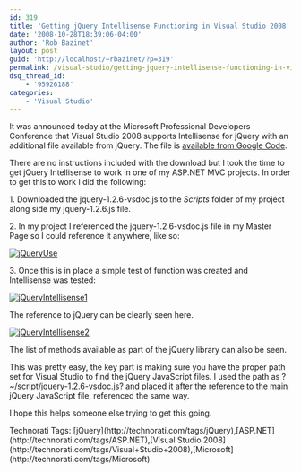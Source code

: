 ```yaml
---
id: 319
title: 'Getting jQuery Intellisense Functioning in Visual Studio 2008'
date: '2008-10-28T18:39:06-04:00'
author: 'Rob Bazinet'
layout: post
guid: 'http://localhost/~rbazinet/?p=319'
permalink: /visual-studio/getting-jquery-intellisense-functioning-in-visual-studio-2008/
dsq_thread_id:
    - '95926188'
categories:
    - 'Visual Studio'
---
```


It was announced today at the Microsoft Professional Developers Conference that Visual Studio 2008 supports Intellisense for jQuery with an additional file available from jQuery. The file is [available from Google Code](http://code.google.com/p/jqueryjs/downloads/detail?name=jquery-1.2.6-vsdoc.js&can=2&q=).

There are no instructions included with the download but I took the time to get jQuery Intellisense to work in one of my ASP.NET MVC projects. In order to get this to work I did the following:

1\. Downloaded the jquery-1.2.6-vsdoc.js to the *Scripts* folder of my project along side my jquery-1.2.6.js file.

2\. In my project I referenced the jquery-1.2.6-vsdoc.js file in my Master Page so I could reference it anywhere, like so:

[![jQueryUse](http://accidentaltechnologist.com/files/media/image/WindowsLiveWriter/GettingjQueryIntellisenseFunctioninginVi_101DB/jQueryUse_thumb.jpg "jQueryUse")](http://accidentaltechnologist.com/files/media/image/WindowsLiveWriter/GettingjQueryIntellisenseFunctioninginVi_101DB/jQueryUse_2.jpg)

3\. Once this is in place a simple test of function was created and Intellisense was tested:

[![jQueryIntellisense1](http://accidentaltechnologist.com/files/media/image/WindowsLiveWriter/GettingjQueryIntellisenseFunctioninginVi_101DB/jQueryIntellisense1_thumb.jpg "jQueryIntellisense1")](http://accidentaltechnologist.com/files/media/image/WindowsLiveWriter/GettingjQueryIntellisenseFunctioninginVi_101DB/jQueryIntellisense1_2.jpg)

The reference to jQuery can be clearly seen here.

[![jQueryIntellisense2](http://accidentaltechnologist.com/files/media/image/WindowsLiveWriter/GettingjQueryIntellisenseFunctioninginVi_101DB/jQueryIntellisense2_thumb.jpg "jQueryIntellisense2")](http://accidentaltechnologist.com/files/media/image/WindowsLiveWriter/GettingjQueryIntellisenseFunctioninginVi_101DB/jQueryIntellisense2_2.jpg)

The list of methods available as part of the jQuery library can also be seen.

This was pretty easy, the key part is making sure you have the proper path set for Visual Studio to find the jQuery JavaScript files. I used the path as ?~/script/jquery-1.2.6-vsdoc.js? and placed it after the reference to the main jQuery JavaScript file, referenced the same way.

I hope this helps someone else trying to get this going.

<div class="wlWriterEditableSmartContent" id="scid:0767317B-992E-4b12-91E0-4F059A8CECA8:6433b519-222e-4217-b8cc-06f213f0ade3" style="padding-right: 0px; display: inline; padding-left: 0px; float: none; padding-bottom: 0px; margin: 0px; padding-top: 0px">Technorati Tags: [jQuery](http://technorati.com/tags/jQuery),[ASP.NET](http://technorati.com/tags/ASP.NET),[Visual Studio 2008](http://technorati.com/tags/Visual+Studio+2008),[Microsoft](http://technorati.com/tags/Microsoft)</div>